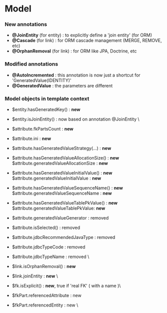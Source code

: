 # Model

### New annotations&#x20;

* **@JoinEntity**  (for entity) : to explicitly define a 'join entity' (for ORM)
* **@Cascade** (for link) : for ORM cascade management (MERGE, REMOVE, etc)
* **@OrphanRemoval** (for link) : for ORM like JPA, Doctrine, etc



### Modified annotations

* **@AutoIncremented** : this annotation is now just a shortcut for 'GeneratedValue(IDENTITY)'
* **@GeneratedValue** : the parameters are different&#x20;



### Model objects in template context

* $entity.hasGeneratedKey() : **new**&#x20;
* $entity.isJoinEntity() : now based on annotation @JoinEntity   \

* $attribute.fkPartsCount : **new**&#x20;
* $attribute.ini : **new**&#x20;
* $attribute.hasGeneratedValueStrategy(...)  : **new** &#x20;
* $attribute.hasGeneratedValueAllocationSize()  : **new**  \
  $attribute.generatedValueAllocationSize : **new** &#x20;
* $attribute.hasGeneratedValueInitialValue() : **new**  \
  $attribute.generatedValueInitialValue : **new** &#x20;
* $attribute.hasGeneratedValueSequenceName()  : **new**  $attribute.generatedValueSequenceName : **new** &#x20;
* $attribute.hasGeneratedValueTablePkValue() : **new** \
  $attribute.generatedValueTablePkValue: **new**&#x20;
* $attribute.generatedValueGenerator : removed  &#x20;
* $attribute.isSelected() : removed &#x20;
* $attribute.jdbcRecommendedJavaType : removed &#x20;
* $attribute.jdbcTypeCode : removed&#x20;
* $attribute.jdbcTypeName : removed  \

* $link.isOrphanRemoval() : **new**&#x20;
* $link.joinEntity : **new**  \

* $fk.isExplicit() : **new**,  true if 'real FK' ( with a name )\

* $fkPart.referencedAttribute : new &#x20;
* $fkPart.referencedEntity : new  \









